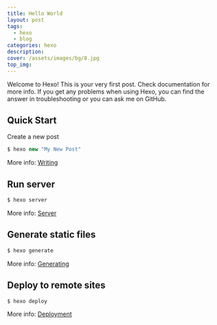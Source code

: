 ```yaml
---
title: Hello World
layout: post
tags: 
  - hexo
  - blog
categories: hexo
description: 
cover: /assets/images/bg/8.jpg
top_img: 
---
```

Welcome to Hexo! This is your very first post. Check documentation for more info. If you get any problems when using Hexo, you can find the answer in troubleshooting or you can ask me on GitHub.

## Quick Start
Create a new post
```js
$ hexo new "My New Post"
```
More info: [Writing](https://hexo.io/docs/writing.html)

## Run server
```js
$ hexo server
```
More info: [Server](https://hexo.io/docs/server.html)

## Generate static files
```js
$ hexo generate
```
More info: [Generating](https://hexo.io/docs/generating.html)

## Deploy to remote sites
```js
$ hexo deploy
```
More info: [Deployment](https://hexo.io/docs/deployment.html)